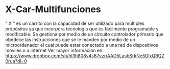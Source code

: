 # X-Car-Multifunciones
“ X ” es  un  carrito  con  la  capacidad  de  ser  utilizado  para    múltiples    propósitos ya    que    incorpora  tecnología  que    es  fácilmente programable y  modificable.       Se  gestiona por  medio  de  un  circuito  controlador primario que obedece las instrucciones  que se le manden por medio de un microordenador el   cual   puede   estar   conectado   a   una   red   de  dispositivos móviles o a internet
Ver mayor información en:
https://www.dropbox.com/sh/hl3h808v4s87vzr/AAD5LasbSrkNe5DlxQBQZ0rua?dl=0
